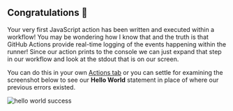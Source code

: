 ## Congratulations 🎉

Your very first JavaScript action has been written and executed within a workflow!  You may be wondering how I know that and the truth is that GitHub Actions provide real-time logging of the events happening within the runner!  Since our action prints to the console we can just expand that step in our workflow and look at the stdout that is on our screen.

You can do this in your own [Actions tab]({{actionsUrl}}) or you can settle for examining the screenshot below to see our **Hello World** statement in place of where our previous errors existed.

![hello world success](https://i.imgur.com/NDQjAx6.png)
